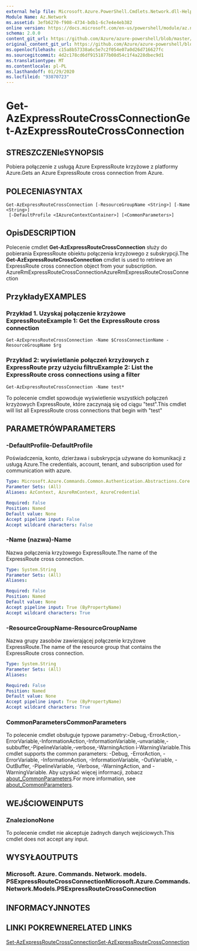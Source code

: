 ```yaml
---
external help file: Microsoft.Azure.PowerShell.Cmdlets.Network.dll-Help.xml
Module Name: Az.Network
ms.assetid: 3efb6270-f908-4734-bdb1-6c7e4e4eb382
online version: https://docs.microsoft.com/en-us/powershell/module/az.network/get-azexpressroutecrossconnection
schema: 2.0.0
content_git_url: https://github.com/Azure/azure-powershell/blob/master/src/Network/Network/help/Get-AzExpressRouteCrossConnection.md
original_content_git_url: https://github.com/Azure/azure-powershell/blob/master/src/Network/Network/help/Get-AzExpressRouteCrossConnection.md
ms.openlocfilehash: c15a8b57338a6c5e7c2f054e07a0d26d716627fc
ms.sourcegitcommit: 4d2c178cd6df9151877b08d54c1f4a228dbec9d1
ms.translationtype: MT
ms.contentlocale: pl-PL
ms.lasthandoff: 01/29/2020
ms.locfileid: "93870723"
---
```

# <span data-ttu-id="d7d85-101">Get-AzExpressRouteCrossConnection</span><span class="sxs-lookup"><span data-stu-id="d7d85-101">Get-AzExpressRouteCrossConnection</span></span>

## <span data-ttu-id="d7d85-102">STRESZCZENIe</span><span class="sxs-lookup"><span data-stu-id="d7d85-102">SYNOPSIS</span></span>
<span data-ttu-id="d7d85-103">Pobiera połączenie z usługą Azure ExpressRoute krzyżowe z platformy Azure.</span><span class="sxs-lookup"><span data-stu-id="d7d85-103">Gets an Azure ExpressRoute cross connection from Azure.</span></span>

## <span data-ttu-id="d7d85-104">POLECENIA</span><span class="sxs-lookup"><span data-stu-id="d7d85-104">SYNTAX</span></span>

```
Get-AzExpressRouteCrossConnection [-ResourceGroupName <String>] [-Name <String>]
 [-DefaultProfile <IAzureContextContainer>] [<CommonParameters>]
```

## <span data-ttu-id="d7d85-105">Opis</span><span class="sxs-lookup"><span data-stu-id="d7d85-105">DESCRIPTION</span></span>
<span data-ttu-id="d7d85-106">Polecenie cmdlet **Get-AzExpressRouteCrossConnection** służy do pobierania ExpressRoute obiektu połączenia krzyżowego z subskrypcji.</span><span class="sxs-lookup"><span data-stu-id="d7d85-106">The **Get-AzExpressRouteCrossConnection** cmdlet is used to retrieve an ExpressRoute cross connection object from your subscription.</span></span>
<span data-ttu-id="d7d85-107">AzureRmExpressRouteCrossConnection</span><span class="sxs-lookup"><span data-stu-id="d7d85-107">AzureRmExpressRouteCrossConnection</span></span>

## <span data-ttu-id="d7d85-108">Przykłady</span><span class="sxs-lookup"><span data-stu-id="d7d85-108">EXAMPLES</span></span>

### <span data-ttu-id="d7d85-109">Przykład 1. Uzyskaj połączenie krzyżowe ExpressRoute</span><span class="sxs-lookup"><span data-stu-id="d7d85-109">Example 1: Get the ExpressRoute cross connection</span></span>
```
Get-AzExpressRouteCrossConnection -Name $CrossConnectionName -ResourceGroupName $rg
```

### <span data-ttu-id="d7d85-110">Przykład 2: wyświetlanie połączeń krzyżowych z ExpressRoute przy użyciu filtru</span><span class="sxs-lookup"><span data-stu-id="d7d85-110">Example 2: List the ExpressRoute cross connections using a filter</span></span>
```
Get-AzExpressRouteCrossConnection -Name test*
```

<span data-ttu-id="d7d85-111">To polecenie cmdlet spowoduje wyświetlenie wszystkich połączeń krzyżowych ExpressRoute, które zaczynają się od ciągu "test".</span><span class="sxs-lookup"><span data-stu-id="d7d85-111">This cmdlet will list all ExpressRoute cross connections that begin with "test"</span></span>

## <span data-ttu-id="d7d85-112">PARAMETRÓW</span><span class="sxs-lookup"><span data-stu-id="d7d85-112">PARAMETERS</span></span>

### <span data-ttu-id="d7d85-113">-DefaultProfile</span><span class="sxs-lookup"><span data-stu-id="d7d85-113">-DefaultProfile</span></span>
<span data-ttu-id="d7d85-114">Poświadczenia, konto, dzierżawa i subskrypcja używane do komunikacji z usługą Azure.</span><span class="sxs-lookup"><span data-stu-id="d7d85-114">The credentials, account, tenant, and subscription used for communication with azure.</span></span>

```yaml
Type: Microsoft.Azure.Commands.Common.Authentication.Abstractions.Core.IAzureContextContainer
Parameter Sets: (All)
Aliases: AzContext, AzureRmContext, AzureCredential

Required: False
Position: Named
Default value: None
Accept pipeline input: False
Accept wildcard characters: False
```

### <span data-ttu-id="d7d85-115">-Name (nazwa)</span><span class="sxs-lookup"><span data-stu-id="d7d85-115">-Name</span></span>
<span data-ttu-id="d7d85-116">Nazwa połączenia krzyżowego ExpressRoute.</span><span class="sxs-lookup"><span data-stu-id="d7d85-116">The name of the ExpressRoute cross connection.</span></span>

```yaml
Type: System.String
Parameter Sets: (All)
Aliases:

Required: False
Position: Named
Default value: None
Accept pipeline input: True (ByPropertyName)
Accept wildcard characters: True
```

### <span data-ttu-id="d7d85-117">-ResourceGroupName</span><span class="sxs-lookup"><span data-stu-id="d7d85-117">-ResourceGroupName</span></span>
<span data-ttu-id="d7d85-118">Nazwa grupy zasobów zawierającej połączenie krzyżowe ExpressRoute.</span><span class="sxs-lookup"><span data-stu-id="d7d85-118">The name of the resource group that contains the ExpressRoute cross connection.</span></span>

```yaml
Type: System.String
Parameter Sets: (All)
Aliases:

Required: False
Position: Named
Default value: None
Accept pipeline input: True (ByPropertyName)
Accept wildcard characters: True
```

### <span data-ttu-id="d7d85-119">CommonParameters</span><span class="sxs-lookup"><span data-stu-id="d7d85-119">CommonParameters</span></span>
<span data-ttu-id="d7d85-120">To polecenie cmdlet obsługuje typowe parametry:-Debug,-ErrorAction,-ErrorVariable,-InformationAction,-InformationVariable,-unvariable,-subbuffer,-PipelineVariable,-verbose,-WarningAction i-WarningVariable.</span><span class="sxs-lookup"><span data-stu-id="d7d85-120">This cmdlet supports the common parameters: -Debug, -ErrorAction, -ErrorVariable, -InformationAction, -InformationVariable, -OutVariable, -OutBuffer, -PipelineVariable, -Verbose, -WarningAction, and -WarningVariable.</span></span> <span data-ttu-id="d7d85-121">Aby uzyskać więcej informacji, zobacz [about_CommonParameters](https://go.microsoft.com/fwlink/?LinkID=113216).</span><span class="sxs-lookup"><span data-stu-id="d7d85-121">For more information, see [about_CommonParameters](https://go.microsoft.com/fwlink/?LinkID=113216).</span></span>

## <span data-ttu-id="d7d85-122">WEJŚCIOWE</span><span class="sxs-lookup"><span data-stu-id="d7d85-122">INPUTS</span></span>

### <span data-ttu-id="d7d85-123">Znaleziono</span><span class="sxs-lookup"><span data-stu-id="d7d85-123">None</span></span>
<span data-ttu-id="d7d85-124">To polecenie cmdlet nie akceptuje żadnych danych wejściowych.</span><span class="sxs-lookup"><span data-stu-id="d7d85-124">This cmdlet does not accept any input.</span></span>

## <span data-ttu-id="d7d85-125">WYSYŁA</span><span class="sxs-lookup"><span data-stu-id="d7d85-125">OUTPUTS</span></span>

### <span data-ttu-id="d7d85-126">Microsoft. Azure. Commands. Network. models. PSExpressRouteCrossConnection</span><span class="sxs-lookup"><span data-stu-id="d7d85-126">Microsoft.Azure.Commands.Network.Models.PSExpressRouteCrossConnection</span></span>

## <span data-ttu-id="d7d85-127">INFORMACYJN</span><span class="sxs-lookup"><span data-stu-id="d7d85-127">NOTES</span></span>

## <span data-ttu-id="d7d85-128">LINKI POKREWNE</span><span class="sxs-lookup"><span data-stu-id="d7d85-128">RELATED LINKS</span></span>

[<span data-ttu-id="d7d85-129">Set-AzExpressRouteCrossConnection</span><span class="sxs-lookup"><span data-stu-id="d7d85-129">Set-AzExpressRouteCrossConnection</span></span>](Set-AzExpressRouteCrossConnection.md)